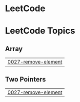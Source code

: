 # LeetCode
<!---LeetCode Topics Start-->
# LeetCode Topics
## Array
|  |
| ------- |
| [0027-remove-element](https://github.com/utkarshj203/LeetCode/tree/master/0027-remove-element) |
## Two Pointers
|  |
| ------- |
| [0027-remove-element](https://github.com/utkarshj203/LeetCode/tree/master/0027-remove-element) |
<!---LeetCode Topics End-->